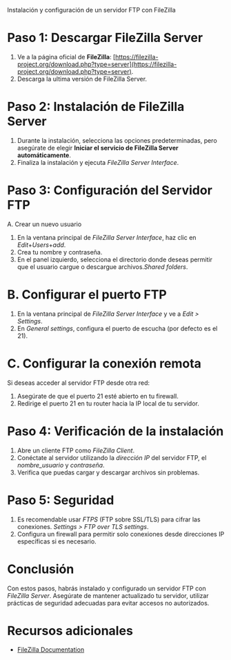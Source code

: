Instalación y configuración de un servidor FTP con FileZilla

# Paso 1: Descargar FileZilla Server
1. Ve a la página oficial de **FileZilla**: [https://filezilla-project.org/download.php?type=server](https://filezilla-project.org/download.php?type=server).
2. Descarga la ultima versión de FileZilla Server.

# Paso 2: Instalación de FileZilla Server
1. Durante la instalación, selecciona las opciones predeterminadas, pero asegúrate de elegir **Iniciar el servicio de FileZilla Server automáticamente**.
2. Finaliza la instalación y ejecuta *FileZilla Server Interface*.

# Paso 3: Configuración del Servidor FTP
A. Crear un nuevo usuario
1. En la ventana principal de *FileZilla Server Interface*, haz clic en *Edit*+*Users*+*add*.
2. Crea tu nombre y contraseña.
4. En el panel izquierdo, selecciona el directorio donde deseas permitir que el usuario cargue o descargue archivos.*Shared folders*.

# B. Configurar el puerto FTP
1. En la ventana principal de *FileZilla Server Interface* y ve a *Edit > Settings*.
2. En *General settings*, configura el puerto de escucha (por defecto es el 21).

# C. Configurar la conexión remota
Si deseas acceder al servidor FTP desde otra red:
1. Asegúrate de que el puerto 21 esté abierto en tu firewall.
2. Redirige el puerto 21 en tu router hacia la IP local de tu servidor.


# Paso 4: Verificación de la instalación
1. Abre un cliente FTP como *FileZilla Client*.
2. Conéctate al servidor utilizando la *dirección IP* del servidor FTP, el *nombre_usuario* y *contraseña*.
3. Verifica que puedas cargar y descargar archivos sin problemas.

# Paso 5: Seguridad
1. Es recomendable usar *FTPS* (FTP sobre SSL/TLS) para cifrar las conexiones. *Settings > FTP over TLS settings*.
2. Configura un firewall para permitir solo conexiones desde direcciones IP específicas si es necesario.

# Conclusión
Con estos pasos, habrás instalado y configurado un servidor FTP con *FileZilla Server*. Asegúrate de mantener actualizado tu servidor,
utilizar prácticas de seguridad adecuadas para evitar accesos no autorizados.

# Recursos adicionales
- [FileZilla Documentation](https://wiki.filezilla-project.org/Documentation)
